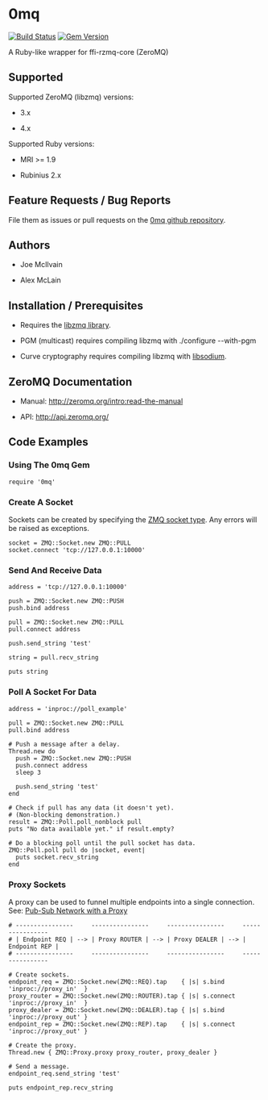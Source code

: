 # 0mq

[![Build Status](https://travis-ci.org/jemc/0mq.png)](https://travis-ci.org/jemc/0mq)
[![Gem Version](https://badge.fury.io/rb/0mq.png)](http://badge.fury.io/rb/0mq)

A Ruby-like wrapper for ffi-rzmq-core (ZeroMQ)

## Supported

Supported ZeroMQ (libzmq) versions:

- 3.x

- 4.x

Supported Ruby versions:

- MRI >= 1.9

- Rubinius 2.x

## Feature Requests / Bug Reports

File them as issues or pull requests on the [0mq github repository](https://github.com/jemc/0mq).

## Authors

- Joe McIlvain

- Alex McLain

## Installation / Prerequisites

- Requires the [libzmq library](http://zeromq.org/intro:get-the-software).

- PGM (multicast) requires compiling libzmq with ./configure --with-pgm

- Curve cryptography requires compiling libzmq with [libsodium](https://github.com/jedisct1/libsodium).
	
## ZeroMQ Documentation

- Manual: http://zeromq.org/intro:read-the-manual

- API: http://api.zeromq.org/

## Code Examples

### Using The 0mq Gem

	require '0mq'

### Create A Socket

Sockets can be created by specifying the [ZMQ socket type](http://api.zeromq.org/4-0:zmq-socket). Any errors will be raised as exceptions.

	socket = ZMQ::Socket.new ZMQ::PULL
	socket.connect 'tcp://127.0.0.1:10000'

### Send And Receive Data

	address = 'tcp://127.0.0.1:10000'

	push = ZMQ::Socket.new ZMQ::PUSH
	push.bind address

	pull = ZMQ::Socket.new ZMQ::PULL
	pull.connect address

	push.send_string 'test'

	string = pull.recv_string

	puts string

### Poll A Socket For Data

	address = 'inproc://poll_example'

	pull = ZMQ::Socket.new ZMQ::PULL
	pull.bind address

	# Push a message after a delay.
	Thread.new do
	  push = ZMQ::Socket.new ZMQ::PUSH
	  push.connect address
	  sleep 3

	  push.send_string 'test'
	end

	# Check if pull has any data (it doesn't yet).
	# (Non-blocking demonstration.)
	result = ZMQ::Poll.poll_nonblock pull
	puts "No data available yet." if result.empty?

	# Do a blocking poll until the pull socket has data.
	ZMQ::Poll.poll pull do |socket, event|
	  puts socket.recv_string
	end

### Proxy Sockets

A proxy can be used to funnel multiple endpoints into a single connection.
See: [Pub-Sub Network with a Proxy](http://zguide.zeromq.org/page:all#The-Dynamic-Discovery-Problem)

	# ----------------     ----------------     ----------------     ----------------
	# | Endpoint REQ | --> | Proxy ROUTER | --> | Proxy DEALER | --> | Endpoint REP |
	# ----------------     ----------------     ----------------     ----------------

	# Create sockets.
	endpoint_req = ZMQ::Socket.new(ZMQ::REQ).tap    { |s| s.bind    'inproc://proxy_in'  }
	proxy_router = ZMQ::Socket.new(ZMQ::ROUTER).tap { |s| s.connect 'inproc://proxy_in'  }
	proxy_dealer = ZMQ::Socket.new(ZMQ::DEALER).tap { |s| s.bind    'inproc://proxy_out' }
	endpoint_rep = ZMQ::Socket.new(ZMQ::REP).tap    { |s| s.connect 'inproc://proxy_out' }

	# Create the proxy.
	Thread.new { ZMQ::Proxy.proxy proxy_router, proxy_dealer }

	# Send a message.
	endpoint_req.send_string 'test'

	puts endpoint_rep.recv_string
